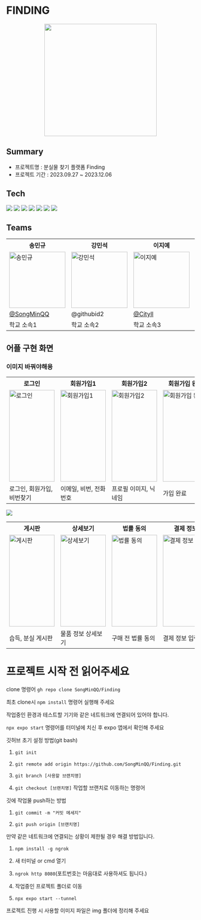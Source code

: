 # FINDING

<div align="center" display = "flex">
  <img src="https://github.com/SongMinQQ/Finding/assets/107177636/5fb73a1b-83e9-472f-b4e8-00a4dc5501ac" width="300" height="300"/>
</div>

## Summary

- 프로젝트명 : 분실물 찾기 플랫폼 Finding
- 프로젝트 기간 : 2023.09.27 ~ 2023.12.06

## Tech
<div style={display:flex; gap:50px;}>
  <img src="https://img.shields.io/badge/react_native-61DAFB.svg?style=flat&logo=react&logoColor=white">
  <img src="https://img.shields.io/badge/expo-1C1E24?style=flat&logo=expo&logoColor=#D04A37">
  <img src="https://img.shields.io/badge/Redux-764ABC?style=flat&logo=Redux&logoColor=purple">
  <img src="https://img.shields.io/badge/express.js-%23404d59.svg?style=flat&logo=express&logoColor=%2361DAFB">
  <img src="https://img.shields.io/badge/stripe-008CDD?style=flat&logo=stripe&logoColor=white">
  <img src="https://img.shields.io/badge/firebase-FFCA28?style=flat&logo=firebase&logoColor=white">
  <img src="https://img.shields.io/badge/github-181717?style=flat&logo=github&logoColor=white">
</div>

## Teams

<table>
  <tr>
    <th>송민규</th>
    <th>강민석</th>
    <th>이지예</th>
    <th>이름4</th>
    <th>이름5</th>
  </tr>
  <tr>
    <td><img src="https://avatars.githubusercontent.com/u/107177636?s=400&v=4" width="150" height="150" alt="송민규"></td>
    <td><img src="https://avatars.githubusercontent.com/u/50363541?v=4" width="150" height="150" alt="강민석"></td>
    <td><img src="https://avatars.githubusercontent.com/u/133865673?s=400&v=4" width="150" height="150" alt="이지예"></td>
    <td><img src="https://github.com/SongMinQQ/Finding/assets/50363541/a093e8be-540e-46a1-ab6e-80897c7a655f" width="150" height="150" alt="이름4"></td>
    <td><img src="https://github.com/SongMinQQ/Finding/assets/50363541/a093e8be-540e-46a1-ab6e-80897c7a655f" width="150" height="150" alt="이름5"></td>
  </tr>
  <tr>
    <td><a href="https://github.com/SongMinQQ">@SongMinQQ</a></td>
    <td>@githubid2</td>
    <td><a href="https://github.com/Cityll">@Cityll</a></td>
    <td>@githubid4</td>
    <td>@githubid5</td>
  </tr>
  <tr>
    <td>학교 소속1</td>
    <td>학교 소속2</td>
    <td>학교 소속3</td>
    <td>학교 소속4</td>
    <td>학교 소속5</td>
  </tr>
</table>

## 어플 구현 화면
### 이미지 바꿔야해용
<table>
  <tr>
    <th>로그인</th>
    <th>회원가입1</th>
    <th>회원가입2</th>
    <th>회원가입 완료</th>
  </tr>
  <tr>
    <td><img src="https://github.com/SongMinQQ/Finding/assets/50363541/9eac208e-7c48-4b27-a46e-e1d650aa6714" alt="로그인" width="121" height="245"></td>
    <td><img src="https://github.com/SongMinQQ/Finding/assets/50363541/2bf0ec49-8b1a-48f2-b83d-f2374c09cccd" alt="회원가입1" width="121" height="245"></td>
    <td><img src="https://github.com/SongMinQQ/Finding/assets/50363541/a6ae399e-4eb0-469d-bb6a-16b980919c96" alt="회원가입2" width="121" height="245"></td>
    <td><img src="https://github.com/SongMinQQ/Finding/assets/50363541/4d934515-9918-41ff-9221-593f790c0d84" alt="회원가입 완료" width="121" height="245"></td>
  </tr>
  <tr>
    <td>로그인, 회원가입, 비번찾기</td>
    <td>이메일, 비번, 전화번호</td>
    <td>프로필 이미지, 닉네임</td>
    <td>가입 완료</td>
  </tr>
</table>

<table>
  <img src="https://github.com/SongMinQQ/Finding/assets/50363541/6032a086-c7df-46e3-8b25-73007de21178"
<img src="https://github.com/SongMinQQ/Finding/assets/50363541/4cbceb46-5ce9-4d62-8a59-03ab6a73e2d7"
<img src="https://github.com/SongMinQQ/Finding/assets/50363541/ffdf6479-b4e9-438c-bf34-d77dcc3b1a22"
<img src="https://github.com/SongMinQQ/Finding/assets/50363541/73df794f-9154-4153-96af-2d23d95d2ae7"
<img src="https://github.com/SongMinQQ/Finding/assets/50363541/ee0f3510-0d42-4699-ba74-79b4bc7a68e6"
<img src="https://github.com/SongMinQQ/Finding/assets/50363541/e47512ae-f4fe-49c3-87fc-e0a62a5c0e40"
<img src="https://github.com/SongMinQQ/Finding/assets/50363541/39e48a32-66c2-46cc-8201-215b97d821d2"

  <tr>
    <th>게시판</th>
    <th>상세보기</th>
    <th>법률 동의</th>
    <th>결제 정보</th>
    <th>결제 진행</th>
    <th>결제 완료</th>
    <th>감사 메세지 작성</th>
  </tr>
  <tr>
    <td><img src="https://github.com/SongMinQQ/Finding/assets/50363541/6032a086-c7df-46e3-8b25-73007de21178" alt="게시판" width="121" height="245"></td>
    <td><img src="https://github.com/SongMinQQ/Finding/assets/50363541/4cbceb46-5ce9-4d62-8a59-03ab6a73e2d7" alt="상세보기" width="121" height="245"></td>
    <td><img src="https://github.com/SongMinQQ/Finding/assets/50363541/ffdf6479-b4e9-438c-bf34-d77dcc3b1a22" alt="법률 동의" width="121" height="245"></td>
    <td><img src="https://github.com/SongMinQQ/Finding/assets/50363541/73df794f-9154-4153-96af-2d23d95d2ae7" alt="결제 정보" width="121" height="245"></td>
    <td><img src="https://github.com/SongMinQQ/Finding/assets/50363541/ee0f3510-0d42-4699-ba74-79b4bc7a68e6" alt="결제 진행" width="121" height="245"></td>
    <td><img src="https://github.com/SongMinQQ/Finding/assets/50363541/e47512ae-f4fe-49c3-87fc-e0a62a5c0e40" alt="결제 완료" width="121" height="245"></td>
    <td><img src="https://github.com/SongMinQQ/Finding/assets/50363541/39e48a32-66c2-46cc-8201-215b97d821d2" alt="감사 메세지 작성" width="121" height="245"></td>
  </tr>
  <tr>
    <td>습득, 분실 게시판</td>
    <td>물품 정보 상세보기</td>
    <td>구매 전 법률 동의</td>
    <td>결제 정보 입력</td>
    <td>stripe 결제 진행</td>
    <td>결제 성공 페이지</td>
    <td>찾아준 유저에게 감사메세지 작성</td>
  </tr>
</table>



# 프로젝트 시작 전 읽어주세요

clone 명령어 ```gh repo clone SongMinQQ/Finding```

최초 clone시 ```npm install``` 명령어 실행해 주세요

작업중인 환경과 테스트할 기기와 같은 네트워크에 연결되어 있어야 합니다.

```npx expo start``` 명령어를 터미널에 치신 후 expo 앱에서 확인해 주세요

깃허브 초기 설정 방법(git bash)

1. ```git init```

2. ```git remote add origin https://github.com/SongMinQQ/Finding.git```

3. ```git branch [사용할 브랜치명]```

4. ```git checkout [브랜치명]``` 작업할 브랜치로 이동하는 명령어

깃에 작업물 push하는 방법

1. ```git commit -m "커밋 메세지"```

2. ```git push origin [브랜치명]```

만약 같은 네트워크에 연결되는 상황이 제한될 경우 해결 방법입니다.

1. ```npm install -g ngrok```

2. 새 터미널 or cmd 열기

3. ```ngrok http 8080```(포트번호는 마음대로 사용하셔도 됩니다.)

4. 작업중인 프로젝트 폴더로 이동

5. ```npx expo start --tunnel```

프로젝트 진행 시 사용할 이미지 파일은 img 폴더에 정리해 주세요
